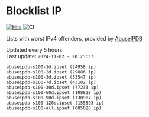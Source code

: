 # Blocklist IP

[![Hits](https://hits.seeyoufarm.com/api/count/incr/badge.svg?url=https%3A%2F%2Fgithub.com%2Fborestad%2Fblocklist-ip%2F&count_bg=%2379C83D&title_bg=%23555555&icon=&icon_color=%23E7E7E7&title=hits&edge_flat=false)](https://hits.seeyoufarm.com)  ![CI](https://img.shields.io/github/workflow/status/borestad/blocklist-ip/CI?style=flat-square)

Lists with worst IPv4 offenders, provided by [AbuseIPDB](https://www.abuseipdb.com/)

<!-- FOOTER-PLACEHOLDER -->
Updated every 5 hours<br>
Last update: `2024-11-02 - 20:25:37`
```
abuseipdb-s100-1d.ipset (24958 ip)
abuseipdb-s100-2d.ipset (29886 ip)
abuseipdb-s100-3d.ipset (33547 ip)
abuseipdb-s100-7d.ipset (43182 ip)
abuseipdb-s100-30d.ipset (77233 ip)
abuseipdb-s100-60d.ipset (108828 ip)
abuseipdb-s100-90d.ipset (130907 ip)
abuseipdb-s100-120d.ipset (155593 ip)
abuseipdb-s100-all.ipset (685028 ip)
```
